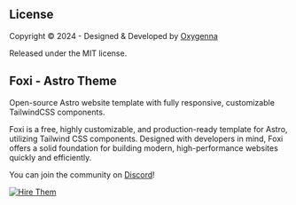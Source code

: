 ## License

Copyright © 2024 - Designed & Developed by [Oxygenna](http://www.oxygenna.com/)

Released under the MIT license.

## Foxi - Astro Theme

Open-source Astro website template with fully responsive, customizable TailwindCSS components.

Foxi is a free, highly customizable, and production-ready template for Astro, utilizing Tailwind CSS components. Designed with developers in mind, Foxi offers a solid foundation for building modern, high-performance websites quickly and efficiently.

You can join the community on [Discord](https://discord.gg/YC5Eup8ZEx)!

[![Hire Them](https://oxygenna-themes.b-cdn.net/foxi-astro/hireus.png)](mailto:info@oxygenna.com,christos@oxygenna.com)
